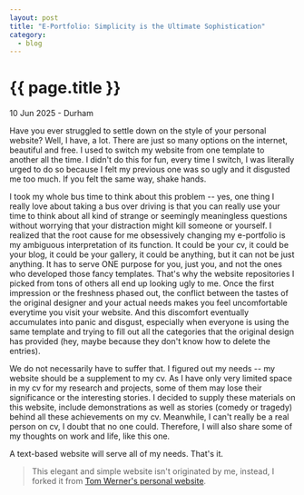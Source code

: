 ```yaml
---
layout: post
title: "E-Portfolio: Simplicity is the Ultimate Sophistication"
category: 
  - blog
---
```


{{ page.title }}
================

<p class="meta">10 Jun 2025 - Durham</p>

Have you ever struggled to settle down on the style of your personal website? Well, I have, a lot. There are just so many options on the internet, beautiful and free. I used to switch my website from one template to another all the time. I didn't do this for fun, every time I switch, I was literally urged to do so because I felt my previous one was so ugly and it disgusted me too much. If you felt the same way, shake hands. 

I took my whole bus time to think about this problem -- yes, one thing I really love about taking a bus over driving is that you can really use your time to think about all kind of strange or seemingly meaningless questions without worrying that your distraction might kill someone or yourself. I realized that the root cause for me obsessively changing my e-portfolio is my ambiguous interpretation of its function. It could be your cv, it could be your blog, it could be your gallery, it could be anything, but it can not be just anything. It has to serve ONE purpose for you, just you, and not the ones who developed those fancy templates. That's why the website repositories I picked from tons of others all end up looking ugly to me. Once the first impression or the freshness phased out, the conflict between the tastes of the original designer and your actual needs makes you feel uncomfortable everytime you visit your website. And this discomfort eventually accumulates into panic and disgust, especially when everyone is using the same template and trying to fill out all the categories that the original design has provided (hey, maybe because they don't know how to delete the entries). 

We do not necessarily have to suffer that. I figured out my needs -- my website should be a supplement to my cv. As I have only very limited space in my cv for my research and projects, some of them may lose their significance or the interesting stories. I decided to supply these materials on this website, include demonstrations as well as stories (comedy or tragedy) behind all these achievements on my cv. Meanwhile, I can't really be a real person on cv, I doubt that no one could. Therefore, I will also share some of my thoughts on work and life, like this one. 

A text-based website will serve all of my needs. That's it. 

> This elegant and simple website isn't originated by me, instead, I forked it from [Tom Werner's personal website](https://tom.preston-werner.com/).
